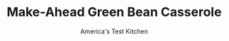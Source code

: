 ---
layout: ../../layouts/MarkdownPostLayout.astro
title: Make-Ahead Green Bean Casserole
author: America's Test Kitchen
pubDate: 2023-03-15
description: "Pulling a green bean casserole from the freezer sounds great around the holidays, but not if the beans are spent and the sauce is watery."
image_url: https://res.cloudinary.com/hksqkdlah/image/upload/ar_1:1,c_fill,dpr_2.0,f_auto,fl_lossy.progressive.strip_profile,g_faces:auto,q_auto:low,w_344/25733_sfs-make-ahead-green-bean-casserole-012
tags: ["Side Dishes","Vegetables","Make Ahead","Casseroles"]
calories: 3833
protein: 5
carbohydrates: 26
fats: 
fiber: 3
ingredients: ["2 slices, hearty white sandwich bread, torn into pieces","2 tablespoons, unsalted butter, melted","1/4 teaspoon, salt","2 cups, canned fried onions","3 tablespoons, unsalted butter","10 ounces, white mushrooms, sliced thin","1 teaspoon, salt","1/2 teaspoon, pepper","6 , garlic cloves, minced","1/2 teaspoon, dried thyme","1/4 cup, all-purpose flour","1/2 cup, white wine","1 1/2 cups, low-sodium chicken broth","1 1/2 cups, heavy cream","2 pounds, green beans, trimmed and cut into 1-inch pieces","1/4 cup, cornstarch"]
serves: 12
time: "3 hours"
instructions: ["FOR THE TOPPING: Pulse bread, butter, and salt in food processor until coarsely ground. Combine bread mixture and onions in bowl, transfer to zipper-lock freezer bag, and freeze.","FOR THE CASSEROLE: Melt butter in large skillet over medium heat. Add mushrooms, salt, and pepper and cook until mushrooms release their liquid, about 5 minutes. Increase heat to medium-high and cook until liquid has evaporated, about 5 minutes. Add garlic and thyme and cook until fragrant, about 30 seconds. Stir in flour and cook until golden, about 1 minute. Slowly whisk in wine, broth, and cream and bring to boil. Reduce heat to medium and simmer, stirring occasionally, until sauce is thickened, about 10 minutes.","Toss green beans with cornstarch in large bowl and transfer to 13- by 9-inch baking dish. Pour warm mushroom mixture evenly over beans. Let cool completely, wrap with plastic, cover with foil, and freeze.","TO SERVE: Adjust oven rack to middle position and heat oven to 400 degrees. Remove plastic from baking dish and replace foil. Bake until sauce is bubbling and beans are tender, about 80 minutes, stirring beans thoroughly after 50 minutes. Remove foil and spread topping mixture over beans. Bake until golden brown, about 8 minutes. Serve."]
nutrition: ["382 mg Potassium","111 mg Phosphorus","79 mg Calcium","1 mg Iron","33 mg Magnesium","387 mg Sodium","21 g Fat","2 mg Niacin (B3)","6 g Monounsaturated","1 g Polyunsaturated","12 mg Vitamin C","53 mg Cholesterol","11 g Saturated","3 g Fiber","15 µg Folic acid","41 µg Folate (food)","4 g Sugars","13 µg Vitamin K","168 g Water","26 g Carbs","68 µg Folate equivalent (total)","5 g Protein","189 µg Vitamin A","319 kcal Energy","3833 calories"]
notes: "The topping and casserole can be frozen separately for up to 2 months."
---